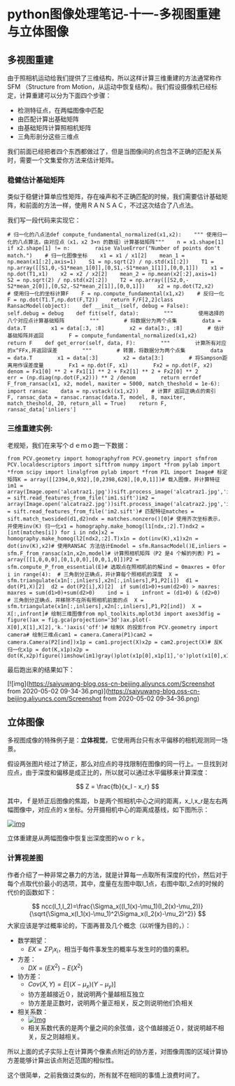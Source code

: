 # python图像处理笔记-十一-多视图重建与立体图像

## 多视图重建

由于照相机运动给我们提供了三维结构，所以这样计算三维重建的方法通常称作SFM （Structure from Motion，从运动中恢复结构）。我们假设摄像机已经标定，计算重建可以分为下面四个步骤：

- 检测特征点，在两幅图像中匹配
- 由匹配计算出基础矩阵
- 由基础矩阵计算照相机矩阵
- 三角形剖分这些三维点

我们前面已经把者四个东西都做过了，但是当图像间的点包含不正确的匹配关系时，需要一个文集爱你方法来估计矩阵。

### 稳健估计基础矩阵

类似于稳健计算单应性矩阵，存在噪声和不正确匹配的时候，我们需要估计基础矩阵，和前面的方法一样，使用ＲＡＮＳＡＣ，不过这次结合了八点法。

我们写一段代码来实现它：

```
# 归一化的八点法def compute_fundamental_normalized(x1,x2):    """ 使用归一化的八点算法，由对应点（x1，x2 3×n 的数组）计算基础矩阵"""    n = x1.shape[1]    if x2.shape[1] != n:        raise ValueError("Number of points don't match.")    # 归一化图像坐标    x1 = x1 / x1[2]    mean_1 = np.mean(x1[:2],axis=1)    S1 = np.sqrt(2) / np.std(x1[:2])    T1 = np.array([[S1,0,-S1*mean_1[0]],[0,S1,-S1*mean_1[1]],[0,0,1]])    x1 = np.dot(T1,x1)    x2 = x2 / x2[2]    mean_2 = np.mean(x2[:2],axis=1)    S2 = np.sqrt(2) / np.std(x2[:2])    T2 = np.array([[S2,0,-S2*mean_2[0]],[0,S2,-S2*mean_2[1]],[0,0,1]])    x2 = np.dot(T2,x2)    # 使用归一化的坐标计算F    F = np.compute_fundamental(x1,x2)    # 反归一化    F = np.dot(T1.T,np.dot(F,T2))    return F/F[2,2]class RansacModel(object):    def __init__(self, debug = False):        self.debug = debug    def fit(self, data):        """        使用选择的八个对应点计算基础矩阵        """        # 将数据分为两个点集        data = data.T        x1 = data[:3, :8]        x2 = data[3:, :8]        # 估计基础矩阵并返回        F = compute_fundamental_normalized(x1,x2)        return F    def get_error(self, data, F):        """        计算所有对应的x^FFx,并返回误差        """        # 转置，将数据分为两个点集        data = data.T        x1 = data[:3]        x2 = data[3:]        # 将Sampson距离用作误差度量        Fx1 = np.dot(F, x1)        Fx2 = np.dot(F, x2)        denom = Fx1[0] ** 2 + Fx1[1] ** 2 + Fx2[1] ** 2 + Fx2[0] ** 2        err = (np.diag(np.dot(F,x2))) ** 2 /denom        return errdef F_from_ransac(x1, x2, model, maxiter = 5000, match_theshold = 1e-6):    import ransac    data = np.vstack((x1,x2))    # 计算F 返回正确点的索引    F, ransac_data = ransac.ransac(data.T, model, 8, maxiter, match_theshold, 20, return_all = True)    return F, ransac_data['inliers']
```

### 三维重建实例:

老规矩，我们在来写个ｄｅｍｏ跑一下数据：

```
from PCV.geometry import homographyfrom PCV.geometry import sfmfrom PCV.localdescriptors import siftfrom numpy import *from pylab import *from scipy import linalgfrom pylab import *from PIL import Image# 标定矩阵K = array([[2394,0,932],[0,2398,628],[0,0,1]])# 载入图像，并计算特征im1 = array(Image.open('alcatraz1.jpg'))sift.process_image('alcatraz1.jpg','im1.sift')l1,d1 = sift.read_features_from_file('im1.sift')im2 = array(Image.open('alcatraz2.jpg'))sift.process_image('alcatraz2.jpg','im2.sift')l2,d2 = sift.read_features_from_file('im2.sift')# 匹配特征matches = sift.match_twosided(d1,d2)ndx = matches.nonzero()[0]# 使用齐次坐标表示，并使用inv(K) 归一化x1 = homography.make_homog(l1[ndx,:2].T)ndx2 = [int(matches[i]) for i in ndx]x2 = homography.make_homog(l2[ndx2,:2].T)x1n = dot(inv(K),x1)x2n = dot(inv(K),x2)# 使用RANSAC 方法估计Emodel = sfm.RansacModel()E,inliers = sfm.F_from_ransac(x1n,x2n,model)# 计算照相机矩阵（P2 是4 个解的列表）P1 = array([[1,0,0,0],[0,1,0,0],[0,0,1,0]])P2 = sfm.compute_P_from_essential(E)# 选取点在照相机前的解ind = 0maxres = 0for i in range(4):  # 三角剖分正确点，并计算每个照相机的深度  X = sfm.triangulate(x1n[:,inliers],x2n[:,inliers],P1,P2[i])  d1 = dot(P1,X)[2]  d2 = dot(P2[i],X)[2]  if sum(d1>0)+sum(d2>0) > maxres:    maxres = sum(d1>0)+sum(d2>0)    ind = i    infront = (d1>0) & (d2>0)  # 三角剖分正确点，并移除不在所有照相机前面的点  X = sfm.triangulate(x1n[:,inliers],x2n[:,inliers],P1,P2[ind])  X = X[:,infront]# 绘制三维图像from mpl_toolkits.mplot3d import axes3dfig = figure()ax = fig.gca(projection='3d')ax.plot(-X[0],X[1],X[2],'k.')axis('off')# 绘制X 的投影from PCV.geometry import camera# 绘制三维点cam1 = camera.Camera(P1)cam2 = camera.Camera(P2[ind])x1p = cam1.project(X)x2p = cam2.project(X)# 反K 归一化x1p = dot(K,x1p)x2p = dot(K,x2p)figure()imshow(im1)gray()plot(x1p[0],x1p[1],'o')plot(x1[0],x1[1],'r.')axis('off')figure()imshow(im2)gray()plot(x2p[0],x2p[1],'o')plot(x2[0],x2[1],'r.')axis('off')show()
```

最后跑出来的结果如下：

[![img](https://saiyuwang-blog.oss-cn-beijing.aliyuncs.com/Screenshot from 2020-05-02 09-34-36.png)](https://saiyuwang-blog.oss-cn-beijing.aliyuncs.com/Screenshot from 2020-05-02 09-34-36.png)

## 立体图像

多视图成像的特殊例子是：**立体视觉**，它使用两台只有水平偏移的相机观测同一场景。

假设两张图片经过了矫正，那么对应点的寻找限制在图像的同一行上。一旦找到对应点，由于深度和偏移是成正比的，所以就可以通过水平偏移来计算深度：


$$
Z = \frac{fb}{x_l - x_r}
$$






其中，ｆ是矫正后图像的焦距，ｂ是两个照相机中心之间的距离，x_l,x_r是左右两幅图像中，对应点的ｘ坐标。分开摄相机中心的距离成基线，如下图所示：

[![img](http://www.ituring.com.cn/figures/2014/Python/09.d05z.009.png)](http://www.ituring.com.cn/figures/2014/Python/09.d05z.009.png)

立体重建是从两幅图像中恢复出深度图的ｗｏｒｋ。

### 计算视差图

作者介绍了一种非常之暴力的方法，就是计算每一点取所有深度的代价，然后对于每个点取代价最小的选项，其中，度量在左图中取I_1点，右图中取I_2点的时候的代价的函数如下：


$$
ncc(I_1,I_2)=\frac{\Sigma_x((I_1(x)-\mu_1)(I_2(x)-\mu_2))}{\sqrt{\Sigma_x(I_1(x)-\mu_1)^2\Sigma_x(I_2(x)-\mu_2)^2}}
$$
大家应该是学过概率论的，下面再普及几个概念（以听懂为目的，）：

- 数学期望：
  - $EX = \Sigma P_ix_i$，相当于每件事发生的概率与发生时的值的乘积。
- 方差：
  - $DX = (EX^2)-E(X^2)$
- 协方差：
  - $Cov(X,Y) = E[(X-\mu_x)(Y-\mu_y)]$
  - 协方差越接近０，就说明两个量越相互独立
  - 协方差是正数时，说明两个量正相关，反之则说明他们负相关
- 相关系数：
  - [![img](https://pic1.zhimg.com/80/e50b64d72a1f2e31e0bc35ede0664414_720w.jpg)](https://pic1.zhimg.com/80/e50b64d72a1f2e31e0bc35ede0664414_720w.jpg)
  - 相关系数代表的是两个量之间的余弦值，这个值越接近０，就说明越不相关，反之则越相关。

所以上面的式子实际上在计算两个像素点附近的协方差，对图像周围的区域计算协方差能够计算出该点附近范围的相似性。

这个很简单，之前我做过类似的，所有就不在相同的事情上浪费时间了。